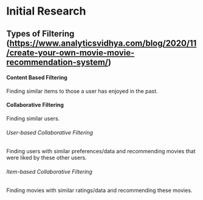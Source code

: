 # Initial Research

## Types of Filtering (https://www.analyticsvidhya.com/blog/2020/11/create-your-own-movie-movie-recommendation-system/)

#### Content Based Filtering
Finding similar items to those a user has enjoyed in the past.


#### Collaborative Filtering
Finding similar users.


###### User-based Collaborative Filtering
Finding users with similar preferences/data and recommending movies that were liked by these other users.

###### Item-based Collaborative Filtering
Finding movies with similar ratings/data and recommending these movies.

